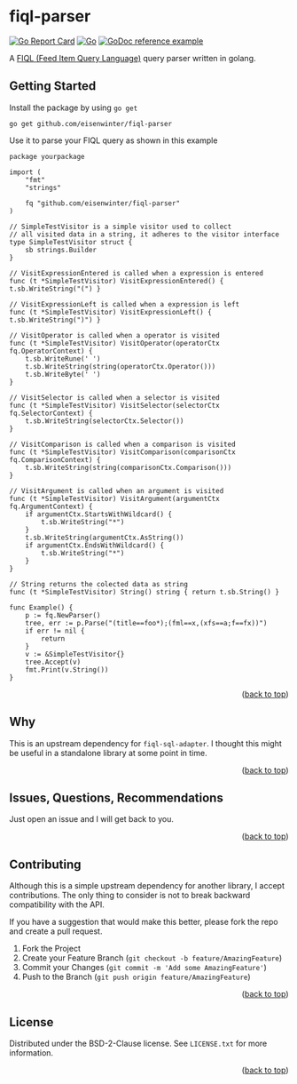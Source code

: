 <a name="readme-top"></a>

# fiql-parser

[![Go Report Card](https://goreportcard.com/badge/github.com/eisenwinter/fiql-parser)](https://goreportcard.com/report/github.com/eisenwinter/fiql-parser) [![Go](https://github.com/eisenwinter/fiql-parser/actions/workflows/go.yml/badge.svg)](https://github.com/eisenwinter/fiql-parser/actions/workflows/go.yml) [![GoDoc reference example](https://img.shields.io/badge/godoc-reference-blue.svg)](https://pkg.go.dev/github.com/eisenwinter/fiql-parser)

A [FIQL (Feed Item Query Language)](https://datatracker.ietf.org/doc/html/draft-nottingham-atompub-fiql-00) query parser written in golang.

## Getting Started

Install the package by using `go get`

```
go get github.com/eisenwinter/fiql-parser
```

Use it to parse your FIQL query as shown in this example 

```golang
package yourpackage

import (
	"fmt"
	"strings"

	fq "github.com/eisenwinter/fiql-parser"
)

// SimpleTestVisitor is a simple visitor used to collect
// all visited data in a string, it adheres to the visitor interface
type SimpleTestVisitor struct {
	sb strings.Builder
}

// VisitExpressionEntered is called when a expression is entered
func (t *SimpleTestVisitor) VisitExpressionEntered() { t.sb.WriteString("(") }

// VisitExpressionLeft is called when a expression is left
func (t *SimpleTestVisitor) VisitExpressionLeft() { t.sb.WriteString(")") }

// VisitOperator is called when a operator is visited
func (t *SimpleTestVisitor) VisitOperator(operatorCtx fq.OperatorContext) {
	t.sb.WriteRune(' ')
	t.sb.WriteString(string(operatorCtx.Operator()))
	t.sb.WriteByte(' ')
}

// VisitSelector is called when a selector is visited
func (t *SimpleTestVisitor) VisitSelector(selectorCtx fq.SelectorContext) {
	t.sb.WriteString(selectorCtx.Selector())
}

// VisitComparison is called when a comparison is visited
func (t *SimpleTestVisitor) VisitComparison(comparisonCtx fq.ComparisonContext) {
	t.sb.WriteString(string(comparisonCtx.Comparison()))
}

// VisitArgument is called when an argument is visited
func (t *SimpleTestVisitor) VisitArgument(argumentCtx fq.ArgumentContext) {
	if argumentCtx.StartsWithWildcard() {
		t.sb.WriteString("*")
	}
	t.sb.WriteString(argumentCtx.AsString())
	if argumentCtx.EndsWithWildcard() {
		t.sb.WriteString("*")
	}
}

// String returns the colected data as string
func (t *SimpleTestVisitor) String() string { return t.sb.String() }

func Example() {
	p := fq.NewParser()
	tree, err := p.Parse("(title==foo*);(fml==x,(xfs==a;f==fx))")
	if err != nil {
		return
	}
	v := &SimpleTestVisitor{}
	tree.Accept(v)
	fmt.Print(v.String())
}

```

<p align="right">(<a href="#readme-top">back to top</a>)</p>

## Why

This is an upstream dependency for `fiql-sql-adapter`. I thought this might be useful in a standalone library at some point in time.


<p align="right">(<a href="#readme-top">back to top</a>)</p>

## Issues, Questions, Recommendations

Just open an issue and I will get back to you.

<p align="right">(<a href="#readme-top">back to top</a>)</p>

## Contributing

Although this is a simple upstream dependency for another library, I accept contributions.
The only thing to consider is not to break backward compatibility with the API.

If you have a suggestion that would make this better, please fork the repo and create a pull request. 

1. Fork the Project
2. Create your Feature Branch (`git checkout -b feature/AmazingFeature`)
3. Commit your Changes (`git commit -m 'Add some AmazingFeature'`)
4. Push to the Branch (`git push origin feature/AmazingFeature`)

<p align="right">(<a href="#readme-top">back to top</a>)</p>

## License

Distributed under the BSD-2-Clause license. See `LICENSE.txt` for more information.

<p align="right">(<a href="#readme-top">back to top</a>)</p>